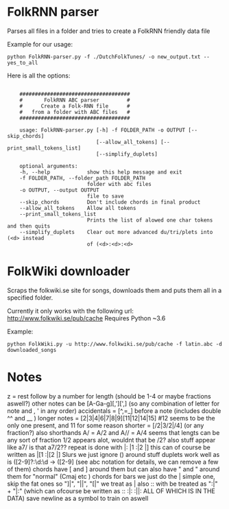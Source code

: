 # FolkRNN parser

Parses all files in a folder and tries to create a FolkRNN friendly data file

Example for our usage:
```
python FolkRNN-parser.py -f ./DutchFolkTunes/ -o new_output.txt --yes_to_all
```


Here is all the options:
```

    ####################################
    #       FolkRNN ABC parser         #
    #      Create a Folk-RNN file      #
    #   from a folder with ABC files   #
    ####################################

    usage: FolkRNN-parser.py [-h] -f FOLDER_PATH -o OUTPUT [--skip_chords]
                             [--allow_all_tokens] [--print_small_tokens_list]
                             [--simplify_duplets]

    optional arguments:
    -h, --help            show this help message and exit
    -f FOLDER_PATH, --folder_path FOLDER_PATH
                          folder with abc files
    -o OUTPUT, --output OUTPUT
                          file to save
    --skip_chords         Don't include chords in final product
    --allow_all_tokens    Allow all tokens
    --print_small_tokens_list
                          Prints the list of alowed one char tokens and then quits
    --simplify_duplets    Clear out more advanced du/tri/plets into (<d> instead
                          of (<d>:<d>:<d>

```

# FolkWiki downloader

Scraps the folkwiki.se site for songs, downloads them and puts them all in a specified folder.

Currently it only works with the following url: http://www.folkwiki.se/pub/cache
Requires Python ~3.6

Example:
```
python FolkWiki.py -u http://www.folkwiki.se/pub/cache -f latin.abc -d downloaded_songs 
```

# Notes
z = rest follow by a number for length (should be 1-4 or maybe fractions aswell?)
other notes can be [A-Ga-g][,'][',] (so any combination of letter for note and , ' in any order)
accidentals = [^,=_] before a note (includes double ^^ and __ )
longer notes = <Note followed by>[2|3|4|6|7|8|9][11|12|14|15] #12 seems to be the only one present, and 11 for some reason
shorter = <note followed by>[/2|3/2|/4] (or any fraction?)
also shorthands A/ = A/2 and A// = A/4
seems that lengts can be any sort of fraction 1/2 appears alot, wouldnt that be /2? also stuff appear like a7/ is that a7/2?? 
repeat is done with |: <body> |1 <first> :|2 <second> |]
this can of course be written as <body> |[1 <first> :|[2 <second> |]
Slurs we just ignore () around stuff
duplets work well as is ([2-9]?:\d:\d -> ([2-9] (see abc notation for details, we can remove a few of them)
chords have [ and ] around them but can also have " and " around them for "normal" (Cmaj etc ) chords
for bars we just do the | simple one, skip the fat ones 
so "]|", "||", "[|" we treat as |
also :: with be treated as ":|" + "|:" (which can ofcourse be written as :: :|: :||: ALL OF WHICH IS IN THE DATA)
save newline as a symbol to train on aswell

